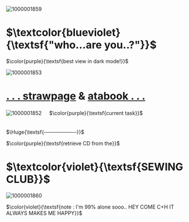 ![1000001859](https://github.com/user-attachments/assets/e5ba341b-3418-4017-b015-8adb144c5ac1)

# $\textcolor{blueviolet}{\textsf{"who...are you..?"}}$
$\color{purple}{\textsf{best view in dark mode!}}$

  ![1000001853](https://github.com/user-attachments/assets/d3004da8-7477-4e83-a10a-a870a77c8749)


# [. . . strawpage](https://anrope.straw.page)    &    [atabook . . .](https://teamrabi.atabook.org/)

![1000001852](https://github.com/user-attachments/assets/8e3f3553-151a-44ab-aeca-f2ca80812000)
ㅤ
$\color{purple}{\textsf{current task}}$ㅤㅤㅤㅤㅤㅤㅤㅤㅤㅤㅤㅤㅤㅤ

$\Huge{\textsf{─────────}}$

$\color{purple}{\textsf{retrieve CD from the}}$

#     $\textcolor{violet}{\textsf{SEWING CLUB}}$

![1000001860](https://github.com/user-attachments/assets/0d1d9180-8958-43bd-b73e-fa7f0ffb8653)


$\color{violet}{\textsf{note : I'm 99% alone sooo.. HEY COME C+H IT ALWAYS MAKES ME HAPPY}}$
